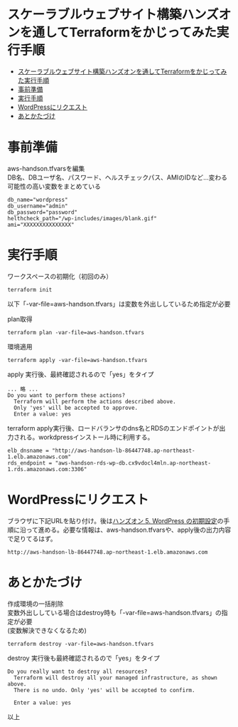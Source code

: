 # スケーラブルウェブサイト構築ハンズオンを通してTerraformをかじってみた実行手順

- [スケーラブルウェブサイト構築ハンズオンを通してTerraformをかじってみた実行手順](#スケーラブルウェブサイト構築ハンズオンを通してterraformをかじってみた実行手順)
- [事前準備](#事前準備)
- [実行手順](#実行手順)
- [WordPressにリクエスト](#wordpressにリクエスト)
- [あとかたづけ](#あとかたづけ)


# 事前準備

aws-handson.tfvarsを編集  
DB名、DBユーザ名、パスワード、ヘルスチェックパス、AMIのIDなど…変わる可能性の高い変数をまとめている
~~~
db_name="wordpress"
db_username="admin"
db_password="password"
helthcheck_path="/wp-includes/images/blank.gif"
ami="XXXXXXXXXXXXXXX"
~~~

# 実行手順

ワークスペースの初期化（初回のみ）

~~~
terraform init
~~~


以下「-var-file=aws-handson.tfvars」は変数を外出ししているため指定が必要  

plan取得

~~~
terraform plan -var-file=aws-handson.tfvars
~~~

環境適用

~~~
terraform apply -var-file=aws-handson.tfvars
~~~

apply 実行後、最終確認されるので「yes」をタイプ
~~~
... 略 ...
Do you want to perform these actions?
  Terraform will perform the actions described above.
  Only 'yes' will be accepted to approve.
  Enter a value: yes
~~~

terraform apply実行後、ロードバランサのdns名とRDSのエンドポイントが出力される。workdpressインストール時に利用する。
~~~
elb_dnsname = "http://aws-handson-lb-86447748.ap-northeast-1.elb.amazonaws.com"
rds_endpoint = "aws-handson-rds-wp-db.cx9vdocl4mln.ap-northeast-1.rds.amazonaws.com:3306"
~~~

# WordPressにリクエスト

ブラウザに下記URLを貼り付け。後は[ハンズオン 5. WordPress の初期設定](https://catalog.us-east-1.prod.workshops.aws/workshops/47782ec0-8e8c-41e8-b873-9da91e822b36/ja-JP/hands-on/phase5)の手順に沿って進める。必要な情報は、aws-handson.tfvarsや、apply後の出力内容で足りてるはず。
~~~
http://aws-handson-lb-86447748.ap-northeast-1.elb.amazonaws.com
~~~

# あとかたづけ

作成環境の一括削除  
変数外出ししている場合はdestroy時も「-var-file=aws-handson.tfvars」の指定が必要  
(変数解決できなくなるため)  

~~~
terraform destroy -var-file=aws-handson.tfvars
~~~

destroy 実行後も最終確認されるので「yes」をタイプ
~~~
Do you really want to destroy all resources?
  Terraform will destroy all your managed infrastructure, as shown above.
  There is no undo. Only 'yes' will be accepted to confirm.

  Enter a value: yes
~~~

以上